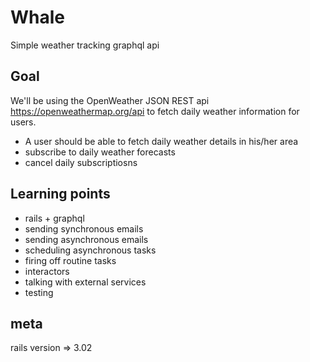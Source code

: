 # Whale
Simple weather tracking graphql api

## Goal
We'll be using the OpenWeather JSON REST api https://openweathermap.org/api to fetch daily weather information for users.
- A user should be able to fetch daily weather details in his/her area
- subscribe to daily weather forecasts
- cancel daily subscriptiosns

## Learning points

- rails + graphql
- sending synchronous emails
- sending asynchronous emails
- scheduling asynchronous tasks
- firing off routine tasks
- interactors
- talking with external services
- testing

## meta
rails version => 3.02
